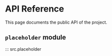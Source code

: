# API Reference

This page documents the public API of the project.

## `placeholder` module

::: src.placeholder
